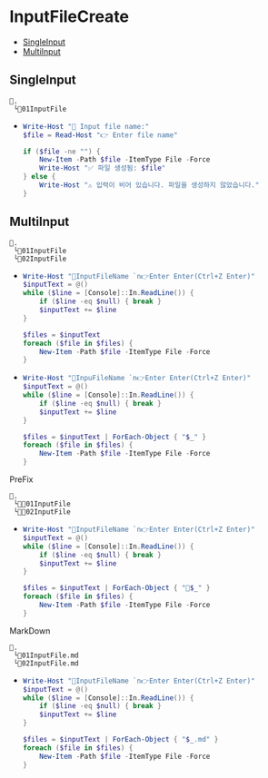 # InputFileCreate
- [SingleInput](#singleinput)
- [MultiInput](#multiinput)

## SingleInput
```
📌.
 └📄01InputFile
```
- ```ps1
  Write-Host "📄 Input file name:"
  $file = Read-Host "👉 Enter file name"

  if ($file -ne "") {
      New-Item -Path $file -ItemType File -Force
      Write-Host "✅ 파일 생성됨: $file"
  } else {
      Write-Host "⚠️ 입력이 비어 있습니다. 파일을 생성하지 않았습니다."
  }
  ```

## MultiInput
```
📌.
 └📄01InputFile
 └📄02InputFile
```
- ```ps1
  Write-Host "📄InputFileName `n👉Enter Enter(Ctrl+Z Enter)"
  $inputText = @()
  while ($line = [Console]::In.ReadLine()) {
      if ($line -eq $null) { break }
      $inputText += $line
  }

  $files = $inputText
  foreach ($file in $files) {
      New-Item -Path $file -ItemType File -Force
  }
  ```
- ```ps1
  Write-Host "📄InpuFileName `n👉Enter Enter(Ctrl+Z Enter)"
  $inputText = @()
  while ($line = [Console]::In.ReadLine()) {
      if ($line -eq $null) { break }
      $inputText += $line
  }

  $files = $inputText | ForEach-Object { "$_" }
  foreach ($file in $files) {
      New-Item -Path $file -ItemType File -Force
  }
  ```


PreFix
```
📌.
 └📄📕01InputFile
 └📄📕02InputFile
```
- ```ps1
  Write-Host "📄InputFileName `n👉Enter Enter(Ctrl+Z Enter)"
  $inputText = @()
  while ($line = [Console]::In.ReadLine()) {
      if ($line -eq $null) { break }
      $inputText += $line
  }

  $files = $inputText | ForEach-Object { "📕$_" }
  foreach ($file in $files) {
      New-Item -Path $file -ItemType File -Force
  }
  ```

MarkDown
```
📌.
 └📄01InputFile.md
 └📄02InputFile.md
```
- ```ps1
  Write-Host "📄InputFileName `n👉Enter Enter(Ctrl+Z Enter)"
  $inputText = @()
  while ($line = [Console]::In.ReadLine()) {
      if ($line -eq $null) { break }
      $inputText += $line
  }

  $files = $inputText | ForEach-Object { "$_.md" }
  foreach ($file in $files) {
      New-Item -Path $file -ItemType File -Force
  }
  ```

